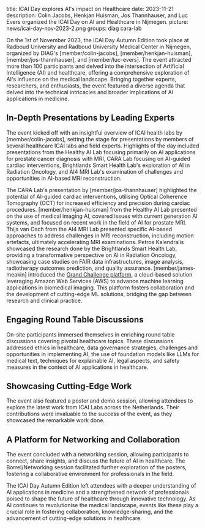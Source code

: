 title: ICAI Day explores AI's impact on Healthcare
date: 2023-11-21
description: Colin Jacobs, Henkjan Huisman, Jos Thannhauser, and Luc Evers organized the ICAI Day on AI and Healthcare in Nijmegen.
picture: news/icai-day-nov-2023-2.png
groups: diag cara-lab

On the 1st of November 2023, the ICAI Day Autumn Edition took place at Radboud University and Radboud University Medical Center in Nijmegen, organized by DIAG's [member/colin-jacobs], [member/henkjan-huisman], [member/jos-thannhauser], and [member/luc-evers]. The event attracted more than 100 participants and delved into the intersection of Artificial Intelligence (AI) and healthcare, offering a comprehensive exploration of AI's influence on the medical landscape. Bringing together experts, researchers, and enthusiasts, the event featured a diverse agenda that delved into the technical intricacies and broader implications of AI applications in medicine.

## In-Depth Presentations by Leading Experts
The event kicked off with an insightful overview of ICAI health labs by [member/colin-jacobs], setting the stage for presentations by members of several healthcare ICAI labs and field experts. Highlights of the day included presentations from the Healthy AI Lab focusing primarily on AI applications for prostate cancer diagnosis with MRI, CARA Lab focusing on AI-guided cardiac interventions, Brightlands Smart Health Lab's exploration of AI in Radiation Oncology, and AI4 MRI Lab's examination of challenges and opportunities in AI-based MRI reconstruction. 

The CARA Lab's presentation by [member/jos-thannhauser] highlighted the potential of AI-guided cardiac interventions, utilising Optical Coherence Tomography (OCT) for increased efficiency and precision during cardiac procedures. [member/henkjan-huisman] from the Healthy AI Lab presented on the use of medical imaging AI, covered issues with current generation AI systems, and focused on recent work in the field of AI for prostate MRI. Thijs van Osch from the AI4 MRI Lab presented specific AI-based approaches to address challenges in MRI reconstruction, including motion artefacts, ultimately accelerating MRI examinations. Petros Kalendralis showcased the research done by the Brightlands Smart Health Lab, providing a transformative perspective on AI in Radiation Oncology, showcasing case studies on FAIR data infrastructures, image analysis, radiotherapy outcomes prediction, and quality assurance. [member/james-meakin] introduced the [Grand Challenge platform](https://grand-challenge.org/), a cloud-based solution leveraging Amazon Web Services (AWS) to advance machine learning applications in biomedical imaging. This platform fosters collaboration and the development of cutting-edge ML solutions, bridging the gap between research and clinical practice.

## Engaging Round Table Discussions
On-site participants immersed themselves in enriching round table discussions covering pivotal healthcare topics. These discussions addressed ethics in healthcare, data governance strategies, challenges and opportunities in implementing AI, the use of foundation models like LLMs for medical text, techniques for explainable AI, legal aspects, and safety measures in the context of AI applications in healthcare.

## Showcasing Cutting-Edge Work
The event also featured a poster and demo session, allowing attendees to explore the latest work from ICAI Labs across the Netherlands. Their contributions were invaluable to the success of the event, as they showcased the remarkable work done.

## A Platform for Networking and Collaboration
The event concluded with a networking session, allowing participants to connect, share insights, and discuss the future of AI in healthcare. The Borrel/Networking session facilitated further exploration of the posters, fostering a collaborative environment for professionals in the field.

The ICAI Day Autumn Edition left attendees with a deeper understanding of AI applications in medicine and a strengthened network of professionals poised to shape the future of healthcare through innovative technology. As AI continues to revolutionise the medical landscape, events like these play a crucial role in fostering collaboration, knowledge-sharing, and the advancement of cutting-edge solutions in healthcare.

